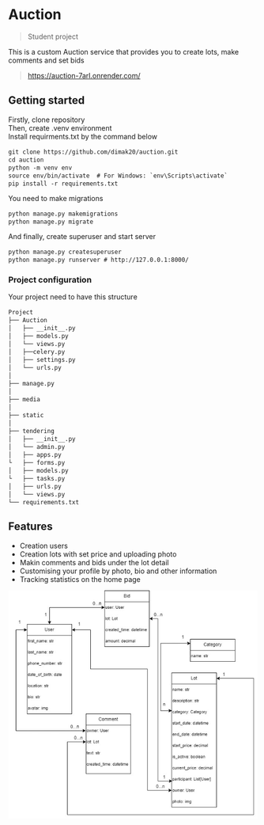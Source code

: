 # Auction
> Student project 

This is a custom Auction service that provides you to create lots, make comments and set bids

> https://auction-7arl.onrender.com/
## Getting started

Firstly, clone repository  
Then, create .venv environment  
Install requirments.txt by the command below  


```shell
git clone https://github.com/dimak20/auction.git
cd auction
python -m venv env
source env/bin/activate  # For Windows: `env\Scripts\activate`
pip install -r requirements.txt
```

You need to make migrations
```shell
python manage.py makemigrations
python manage.py migrate
```

And finally, create superuser and start server

```shell
python manage.py createsuperuser
python manage.py runserver # http://127.0.0.1:8000/
```


### Project configuration

Your project need to have this structure


```plaintext
Project
├── Auction
│   ├── __init__.py
│   ├── models.py
│   └── views.py
│   ├──celery.py
│   ├── settings.py
│   └── urls.py
│
├── manage.py
│   
├── media
│   
├── static
│
├── tendering
│   ├── __init__.py
│   └── admin.py
│   ├── apps.py
└   ├── forms.py
│   ├── models.py
└   ├── tasks.py
│   ├── urls.py
│   └── views.py
└── requirements.txt
```


## Features

* Creation users
* Creation lots with set price and uploading photo
* Makin comments and bids under the lot detail
* Customising your profile by photo, bio and other information
* Tracking statistics on the home page

![Website Interface](Project.jpg)
